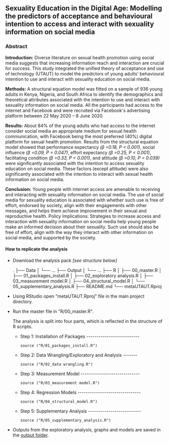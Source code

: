 ## **Sexuality Education in the Digital Age: Modelling the predictors of acceptance and behavioural intention to access and interact with sexuality information on social media**

### **Abstract**

**Introduction:** Diverse literature on sexual health promotion using social media suggests that increasing information reach and interaction are crucial for success. This study integrated the unified theory of acceptance and use of technology (UTAUT) to model the predictors of young adults' behavioural intention to use and interact with sexuality education on social media.

**Methods:** A structural equation model was fitted on a sample of 936 young adults in Kenya, Nigeria, and South Africa to identify the demographics and theoretical attributes associated with the intention to use and interact with sexuality information on social media. All the participants had access to the internet and Facebook and were recruited via Facebook's advertising platform between 22 May 2020 – 8 June 2020.

**Results:** About 84% of the young adults who had access to the internet consider social media an appropriate medium for sexual health communication, with Facebook being the most preferred (40%) digital platform for sexual health promotion. Results from the structural equation model showed that performance expectancy *(β =0.18, P \< 0.001)*, social influence *(β =0.09, P = 0.047)*, effort expectancy *(β =0.25, P \< 0.001)*, facilitating condition *(β =0.33, P \< 0.001)*, and attitude *(β =0.10, P = 0.039)* were significantly associated with the intention to access sexuality education on social media. These factors (except attitude) were also significantly associated with the intention to interact with sexual health information on social media.

**Conclusion:** Young people with internet access are amenable to receiving and interacting with sexuality information on social media. The use of social media for sexuality education is associated with whether such use is free of effort, endorsed by society, align with their engagements with other messages, and helps them achieve improvement in their sexual and reproductive health. Policy Implications: Strategies to increase access and interaction with sexuality information on social media help young people make an informed decision about their sexuality. Such use should also be free of effort, align with the way they interact with other information on social media, and supported by the society.

#### **How to replicate the analysis**

-   Download the analysis pack *[see structure below]*

    .
    ├── Data
    │   └── ...
    ├── Output
    │   └── ...
    ├── R
    │   ├── 00_master.R
    │   ├── 01_packages_install.R
    │   ├── 02_exploratory analysis.R
    │   ├── 03_measurement model.R
    │   ├── 04_structural_model.R
    │   └── 05_supplementary_analysis.R
    ├── README.md
    └── metaUTAUT.Rproj

-   Using RStudio open "metaUTAUT.Rproj" file in the main project directory.

-   Run the master file in "R/00_master.R".

    The analysis is split into four parts, which is reflected in the structure of R scripts.

    -   Step 1: Installation of Packages --------------------------

        `source ("R/01_packages_install.R")`

    -   Step 2: Data Wrangling/Exploratory and Analysis -------

        `source ("R/02_data wrangling.R")`

    -   Step 3: Measurement Model -----------------------------

        `source ("R/03_measurement model.R")`

    -   Step 4: Regression Models -------------------------------

        `source ("R/04_structural_model.R")`

    -   Step 5: Supplementary Analysis --------------------------

        `source ("R/05_supplementary_analysis.R")`

-   Outputs from the exploratory analysis, graphs and models are saved in the [output folder](output/).
